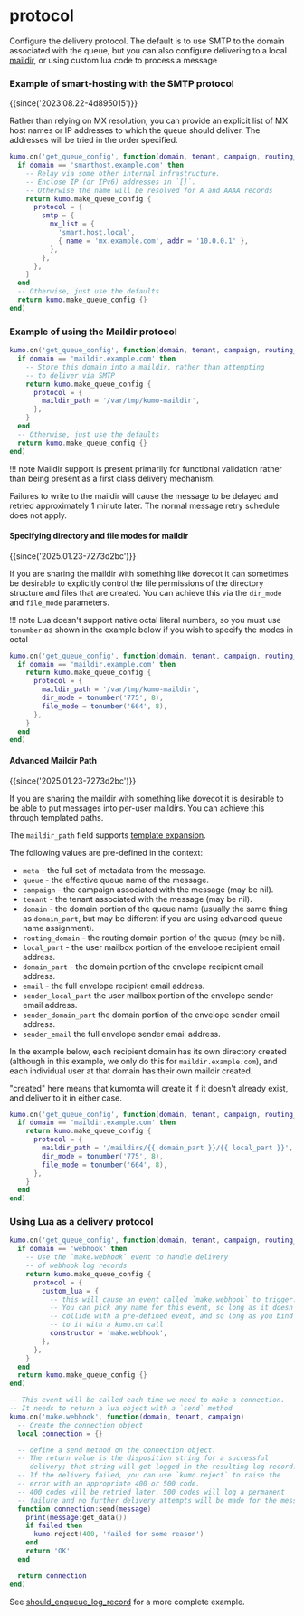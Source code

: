 # protocol

Configure the delivery protocol. The default is to use SMTP to the
domain associated with the queue, but you can also configure delivering
to a local [maildir](http://www.courier-mta.org/maildir.html), or using
custom lua code to process a message

### Example of smart-hosting with the SMTP protocol

{{since('2023.08.22-4d895015')}}

Rather than relying on MX resolution, you can provide an explicit list
of MX host names or IP addresses to which the queue should deliver.
The addresses will be tried in the order specified.

```lua
kumo.on('get_queue_config', function(domain, tenant, campaign, routing_domain)
  if domain == 'smarthost.example.com' then
    -- Relay via some other internal infrastructure.
    -- Enclose IP (or IPv6) addresses in `[]`.
    -- Otherwise the name will be resolved for A and AAAA records
    return kumo.make_queue_config {
      protocol = {
        smtp = {
          mx_list = {
            'smart.host.local',
            { name = 'mx.example.com', addr = '10.0.0.1' },
          },
        },
      },
    }
  end
  -- Otherwise, just use the defaults
  return kumo.make_queue_config {}
end)
```

### Example of using the Maildir protocol

```lua
kumo.on('get_queue_config', function(domain, tenant, campaign, routing_domain)
  if domain == 'maildir.example.com' then
    -- Store this domain into a maildir, rather than attempting
    -- to deliver via SMTP
    return kumo.make_queue_config {
      protocol = {
        maildir_path = '/var/tmp/kumo-maildir',
      },
    }
  end
  -- Otherwise, just use the defaults
  return kumo.make_queue_config {}
end)
```

!!! note
    Maildir support is present primarily for functional validation
    rather than being present as a first class delivery mechanism.

Failures to write to the maildir will cause the message to be delayed and
retried approximately 1 minute later.  The normal message retry schedule does
not apply.

#### Specifying directory and file modes for maildir

{{since('2025.01.23-7273d2bc')}}

If you are sharing the maildir with something like dovecot it can sometimes
be desirable to explicitly control the file permissions of the directory
structure and files that are created.  You can achieve this via the `dir_mode`
and `file_mode` parameters.

!!! note
    Lua doesn't support native octal literal numbers, so you must use
    `tonumber` as shown in the example below if you wish to specify
    the modes in octal

```lua
kumo.on('get_queue_config', function(domain, tenant, campaign, routing_domain)
  if domain == 'maildir.example.com' then
    return kumo.make_queue_config {
      protocol = {
        maildir_path = '/var/tmp/kumo-maildir',
        dir_mode = tonumber('775', 8),
        file_mode = tonumber('664', 8),
      },
    }
  end
end)
```

#### Advanced Maildir Path

{{since('2025.01.23-7273d2bc')}}

If you are sharing the maildir with something like dovecot it is desirable
to be able to put messages into per-user maildirs.
You can achieve this through templated paths.

The `maildir_path` field supports [template expansion](../../template/index.md).

The following values are pre-defined in the context:

  * `meta` - the full set of metadata from the message.
  * `queue` - the effective queue name of the message.
  * `campaign` - the campaign associated with the message (may be nil).
  * `tenant` - the tenant associated with the message (may be nil).
  * `domain` - the domain portion of the queue name (usually the same thing
    as `domain_part`, but may be different if you are using advanced queue
    name assignment).
  * `routing_domain` - the routing domain portion of the queue (may be nil).
  * `local_part` - the user mailbox portion of the envelope recipient email address.
  * `domain_part` - the domain portion of the envelope recipient email address.
  * `email` - the full envelope recipient email address.
  * `sender_local_part` the user mailbox portion of the envelope sender email address.
  * `sender_domain_part` the domain portion of the envelope sender email address.
  * `sender_email` the full envelope sender email address.

In the example below, each recipient domain has its own directory created
(although in this example, we only do this for `maildir.example.com`), and each
individual user at that domain has their own maildir created.

"created" here means that kumomta will create it if it doesn't already exist,
and deliver to it in either case.

```lua
kumo.on('get_queue_config', function(domain, tenant, campaign, routing_domain)
  if domain == 'maildir.example.com' then
    return kumo.make_queue_config {
      protocol = {
        maildir_path = '/maildirs/{{ domain_part }}/{{ local_part }}',
        dir_mode = tonumber('775', 8),
        file_mode = tonumber('664', 8),
      },
    }
  end
end)
```

### Using Lua as a delivery protocol

```lua
kumo.on('get_queue_config', function(domain, tenant, campaign, routing_domain)
  if domain == 'webhook' then
    -- Use the `make.webhook` event to handle delivery
    -- of webhook log records
    return kumo.make_queue_config {
      protocol = {
        custom_lua = {
          -- this will cause an event called `make.webhook` to trigger.
          -- You can pick any name for this event, so long as it doesn't
          -- collide with a pre-defined event, and so long as you bind
          -- to it with a kumo.on call
          constructor = 'make.webhook',
        },
      },
    }
  end
  return kumo.make_queue_config {}
end)

-- This event will be called each time we need to make a connection.
-- It needs to return a lua object with a `send` method
kumo.on('make.webhook', function(domain, tenant, campaign)
  -- Create the connection object
  local connection = {}

  -- define a send method on the connection object.
  -- The return value is the disposition string for a successful
  -- delivery; that string will get logged in the resulting log record.
  -- If the delivery failed, you can use `kumo.reject` to raise the
  -- error with an appropriate 400 or 500 code.
  -- 400 codes will be retried later. 500 codes will log a permanent
  -- failure and no further delivery attempts will be made for the message.
  function connection:send(message)
    print(message:get_data())
    if failed then
      kumo.reject(400, 'failed for some reason')
    end
    return 'OK'
  end

  return connection
end)
```

See [should_enqueue_log_record](../../events/should_enqueue_log_record.md) for
a more complete example.



